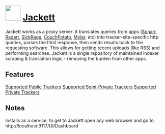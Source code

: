 # <img src="https://cdn.rawgit.com/JourneyOver/chocolatey-packages/475edf21f7a9a51c8bc5aabfb123bd8e41101f73/icons/jackett.png" width="48" height="48"/> [Jackett](https://chocolatey.org/packages/jackett)

Jackett works as a proxy server: it translates queries from apps ([Sonarr](https://github.com/Sonarr/Sonarr), [Radarr](https://github.com/Radarr/Radarr), [SickRage](https://sickrage.github.io/), [CouchPotato](https://couchpota.to/), [Mylar](https://github.com/evilhero/mylar), etc) into tracker-site-specific http queries, parses the html response, then sends results back to the requesting software. This allows for getting recent uploads (like RSS) and performing searches. Jackett is a single repository of maintained indexer scraping & translation logic - removing the burden from other apps.

## Features
[Supported Public Trackers](https://github.com/Jackett/Jackett/blob/master/README.md#supported-public-trackers)
[Supported Semi-Private Trackers](https://github.com/Jackett/Jackett/blob/master/README.md#supported-semi-private-trackers)
[Supported Private Trackers](https://github.com/Jackett/Jackett/blob/master/README.md#supported-private-trackers)

## Notes
Installs as a service, to get to Jackett open any web browser and go to http://localhost:9117/UI/Dashboard